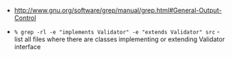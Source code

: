- http://www.gnu.org/software/grep/manual/grep.html#General-Output-Control


- `% grep -rl -e "implements Validator" -e "extends Validator" src` - list all files where there are classes implementing or extending Validator interface
